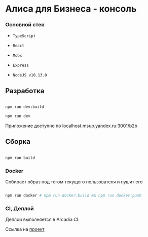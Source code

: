 # Алиса для Бизнеса - консоль

### Основной стек

- `TypeScript`

- `React`

- `Mobx`

- `Express`

- `NodeJS v10.13.0`

## Разработка

```bash

npm run dev:build

npm run dev

```

Приложение доступно по localhost.msup.yandex.ru:3001/b2b

## Сборка

```bash

npm run build

```

### Docker

Собирает образ под тегом текущего пользователя и пушит его

```bash

npm run docker # npm run docker:build && npm run docker:push

```

### CI, Деплой

Деплой выполняется в Arcadia CI.

Ссылка на [проект](https://a.yandex-team.ru/projects/alice4business/ci/releases/timeline?dir=alice%2Falice4business%2Falice-in-business-console&id=release)
